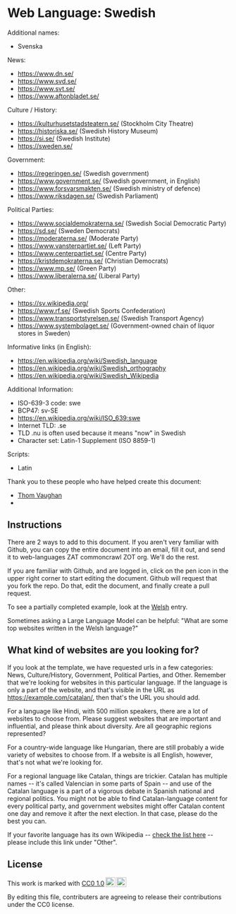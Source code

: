 # Web Language: Swedish

Additional names:
- Svenska

News:
- https://www.dn.se/
- https://www.svd.se/
- https://www.svt.se/
- https://www.aftonbladet.se/

Culture / History:
- https://kulturhusetstadsteatern.se/ (Stockholm City Theatre)
- https://historiska.se/ (Swedish History Museum)
- https://si.se/ (Swedish Institute)
- https://sweden.se/

Government:
- https://regeringen.se/ (Swedish government)
- https://www.government.se/ (Swedish government, in English)
- https://www.forsvarsmakten.se/ (Swedish ministry of defence)
- https://www.riksdagen.se/ (Swedish Parliament)

Political Parties:
- https://www.socialdemokraterna.se/ (Swedish Social Democratic Party)
- https://sd.se/ (Sweden Democrats)
- https://moderaterna.se/ (Moderate Party)
- https://www.vansterpartiet.se/ (Left Party)
- https://www.centerpartiet.se/ (Centre Party)
- https://kristdemokraterna.se/ (Christian Democrats)
- https://www.mp.se/ (Green Party)
- https://www.liberalerna.se/ (Liberal Party)

Other:
- https://sv.wikipedia.org/
- https://www.rf.se/ (Swedish Sports Confederation)
- https://www.transportstyrelsen.se/ (Swedish Transport Agency)
- https://www.systembolaget.se/ (Government-owned chain of liquor stores in Sweden)

Informative links (in English):
- https://en.wikipedia.org/wiki/Swedish_language
- https://en.wikipedia.org/wiki/Swedish_orthography
- https://en.wikipedia.org/wiki/Swedish_Wikipedia

Additional Information:
- ISO-639-3 code: swe
- BCP47: sv-SE
- https://en.wikipedia.org/wiki/ISO_639:swe
- Internet TLD: .se
- TLD .nu is often used because it means "now" in Swedish
- Character set: Latin-1 Supplement (ISO 8859-1)


Scripts:
- Latin

Thank you to these people who have helped create this document:
- [Thom Vaughan](https://github.com/thunderpoot)
- 

## Instructions

There are 2 ways to add to this document. If you aren't very familiar
with Github, you can copy the entire document into an email, fill it
out, and send it to web-languages ZAT commoncrawl ZOT org. We'll do the rest.

If you are familiar with Github, and are logged in, click on the pen
icon in the upper right corner to start editing the document.
Github will request that you fork the repo. Do that, edit the
document, and finally create a pull request.

To see a partially completed example, look at the
[Welsh](../living/welsh.md) entry.

Sometimes asking a Large Language Model can be helpful: "What are some
top websites written in the Welsh language?"

## What kind of websites are you looking for?

If you look at the template, we have requested urls in a few
categories: News, Culture/History, Government, Political Parties, and
Other. Remember that we're looking for websites in this particular
language. If the language is only a part of the website, and that's
visible in the URL as https://example.com/catalan/, then that's the
URL you should add.

For a language like Hindi, with 500 million speakers, there are a lot
of websites to choose from. Please suggest websites that are important
and influential, and please think about diversity. Are all geographic
regions represented?

For a country-wide language like Hungarian, there are still probably a
wide variety of websites to choose from. If a website is all English,
however, that's not what we're looking for.

For a regional language like Catalan, things are trickier. Catalan has
multiple names -- it's called Valencian in some parts of Spain -- and
use of the Catalan language is a part of a vigorous debate in Spanish
national and regional politics. You might not be able to find
Catalan-language content for every political party, and government
websites might offer Catalan content one day and remove it after
the next election. In that case, please do the best you can.

If your favorite language has its own Wikipedia -- [check the list here](https://en.wikipedia.org/wiki/List_of_Wikipedias) --
please include this link under "Other".

## License

<p xmlns:cc="http://creativecommons.org/ns#" >This work is marked with <a href="https://creativecommons.org/publicdomain/zero/1.0/?ref=chooser-v1" target="_blank" rel="license noopener noreferrer" style="display:inline-block;">CC0 1.0<img style="height:22px!important;margin-left:3px;vertical-align:text-bottom;" src="https://mirrors.creativecommons.org/presskit/icons/cc.svg?ref=chooser-v1" alt=""><img style="height:22px!important;margin-left:3px;vertical-align:text-bottom;" src="https://mirrors.creativecommons.org/presskit/icons/zero.svg?ref=chooser-v1" alt=""></a></p>

By editing this file, contributers are agreeing to release their contributions under the CC0 license.
